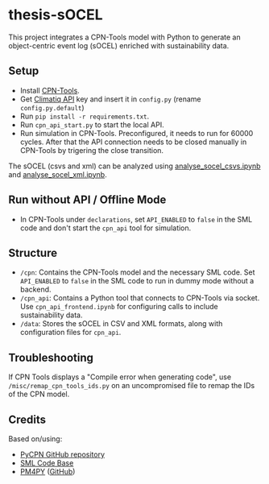 # thesis-sOCEL

This project integrates a CPN-Tools model with Python to generate an object-centric event log (sOCEL) enriched with sustainability data.

## Setup

- Install [CPN-Tools](http://cpntools.org/).
- Get [Climatiq API](https://www.climatiq.io/) key and insert it in `config.py` (rename `config.py.default`)
- Run `pip install -r requirements.txt`.
- Run `cpn_api_start.py` to start the local API.
- Run simulation in CPN-Tools. Preconfigured, it needs to run for 60000 cycles. After that the API connection needs to be closed manually in CPN-Tools by trigering the close transition.

The sOCEL (csvs and xml) can be analyzed using [analyse_socel_csvs.ipynb](analyse_socel_csvs.ipynb) and [analyse_socel_xml.ipynb](analyse_socel_xml.ipynb).

## Run without API / Offline Mode

- In CPN-Tools under `declarations`, set `API_ENABLED` to `false` in the SML code and don't start the `cpn_api` tool for simulation.

## Structure

- `/cpn`: Contains the CPN-Tools model and the necessary SML code. Set `API_ENABLED` to `false` in the SML code to run in dummy mode without a backend.
- `/cpn_api`: Contains a Python tool that connects to CPN-Tools via socket. Use `cpn_api_frontend.ipynb` for configuring calls to include sustainability data.
- `/data`: Stores the sOCEL in CSV and XML formats, along with configuration files for `cpn_api`.

## Troubleshooting

If CPN Tools displays a "Compile error when generating code", use `/misc/remap_cpn_tools_ids.py` on an uncompromised file to remap the IDs of the CPN model.

## Credits

Based on/using:
- [PyCPN GitHub repository](https://github.com/vgehlot/PyCPN)
- [SML Code Base](https://doi.org/10.5281/zenodo.8289899)
- [PM4PY](https://pm4py.fit.fraunhofer.de/) ([GitHub](https://github.com/pm4py/pm4py-core))
